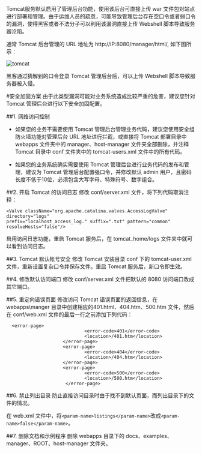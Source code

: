 Tomcat服务默认启用了管理后台功能，使用该后台可直接上传 war 文件包对站点进行部署和管理。由于运维人员的疏忽，可能导致管理后台存在空口令或者弱口令的漏洞，使得黑客或者不法分子可以利用该漏洞直接上传 Webshell 脚本导致服务器沦陷。

通常 Tomcat 后台管理的 URL 地址为 http://iP:8080/manager/html/, 如下图所示：

![tomcat](http://docs-aliyun.cn-hangzhou.oss.aliyun-inc.com/assets/pic/37421/cn_zh/1488348424367/121019167628438.jpg)

黑客通过猜解到的口令登录 Tomcat 管理后台后，可以上传 Webshell 脚本导致服务器被入侵。

#安全加固方案
由于此类型漏洞可能对业务系统造成比较严重的危害，建议您针对 Tomcat 管理后台进行以下安全加固配置。

##1. 网络访问控制
- 如果您的业务不需要使用 Tomcat 管理后台管理业务代码，建议您使用安全组防火墙功能对管理后台 URL 地址进行拦截，或直接将 Tomcat 部署目录中 webapps 文件夹中的 manager、host-manager 文件夹全部删除，并注释 Tomcat 目录中 conf 文件夹中的 tomcat-users.xml 文件中的所有代码。

- 如果您的业务系统确实需要使用 Tomcat 管理后台进行业务代码的发布和管理，建议为 Tomcat 管理后台配置强口令，并修改默认 admin 用户，且密码长度不低于10位，必须包含大写字母、特殊符号、数字组合。

##2. 开启 Tomcat 的访问日志
修改 conf/server.xml 文件，将下列代码取消注释：

```
<Valve className="org.apache.catalina.valves.AccessLogValve" directory="logs"   
prefix="localhost_access_log." suffix=".txt" pattern="common" resolveHosts="false"/>
```

启用访问日志功能，重启 Tomcat 服务后，在 tomcat_home/logs 文件夹中就可以看到访问日志。

##3. Tomcat 默认帐号安全
修改 Tomcat 安装目录 conf 下的 tomcat-user.xml 文件，重新设置复杂口令并保存文件。重启 Tomcat 服务后，新口令即生效。

##4. 修改默认访问端口
修改 conf/server.xml 文件把默认的 8080 访问端口改成其它端口。

##5. 重定向错误页面
修改访问 Tomcat 错误页面的返回信息，在 webapps\manger 目录中创建相应的401.html、404.htm、500.htm 文件，然后在 conf/web.xml 文件的最后一行之前添加下列代码：
```
  <error-page>      
                             <error-code>401</error-code>              
                             <location>/401.htm</location>          
                     </error-page>          
                     <error-page>    
                             <error-code>404</error-code>        
                             <location>/404.htm</location>          
                     </error-page>  
                     <error-page>    
                             <error-code>500</error-code>  
                             <location>/500.htm</location>      
                      </error-page>
```

##6. 禁止列出目录
防止直接访问目录时由于找不到默认页面，而列出目录下的文件的情况。

在 web.xml 文件中，将`<param-name>listings</param-name>`改成`<param-name>false</param-name>`。


##7. 删除文档和示例程序
删除 webapps 目录下的 docs、examples、manager、ROOT、host-manager 文件夹。